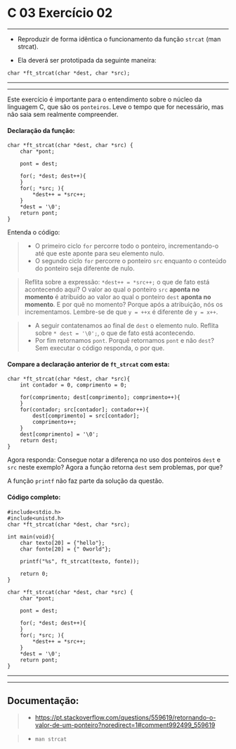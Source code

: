 # C 03 Exercício 02

---

- Reproduzir de forma idêntica o funcionamento da função `strcat` (man strcat).

- Ela deverá ser prototipada da seguinte maneira:
```
char *ft_strcat(char *dest, char *src);
```

---
---
Este exercício é importante para o entendimento sobre o núcleo da linguagem C, que são os `ponteiros`. Leve o tempo que for necessário, mas não saia sem realmente compreender.
#### Declaração da função:
    char *ft_strcat(char *dest, char *src) {
        char *pont;

        pont = dest;

        for(; *dest; dest++){
        }
        for(; *src; ){
            *dest++ = *src++;
        }
        *dest = '\0';
        return pont;
    }

Entenda o código:
> - O primeiro ciclo `for` percorre todo o ponteiro, incrementando-o até que este aponte para seu elemento nulo.
> - O segundo ciclo `for` percorre o ponteiro `src` enquanto o conteúdo do ponteiro seja diferente de nulo.

> Reflita sobre a expressão: `*dest++ = *src++;` o que de fato está acontecendo aqui?
O valor ao qual o ponteiro `src` **aponta no momento** é atribuido ao valor ao qual o ponteiro `dest` **aponta no momento**.
E por quê no momento? Porque após a atribuição, nós os incrementamos. Lembre-se de que `y = ++x` é diferente de `y = x++`.

> - A seguir contatenamos ao final de `dest` o elemento nulo. Reflita sobre `* dest = '\0';`, o que de fato está acontecendo.
> - Por fim retornamos `pont`. Porquê retornamos `pont` e não `dest`? Sem executar o código responda, o por que.

#### Compare a declaração anterior de `ft_strcat` com esta:
    char *ft_strcat(char *dest, char *src){
        int contador = 0, comprimento = 0;

        for(comprimento; dest[comprimento]; comprimento++){
        }
        for(contador; src[contador]; contador++){
            dest[comprimento] = src[contador];
            comprimento++;        
        }
        dest[comprimento] = '\0';
        return dest;
    }
Agora responda: Consegue notar a diferença no uso dos ponteiros `dest` e `src` neste exemplo? Agora a função retorna `dest` sem problemas, por que?



A função `printf` não faz parte da solução da questão.

#### Código completo:	
    #include<stdio.h>
    #include<unistd.h>
    char *ft_strcat(char *dest, char *src);

    int main(void){
        char texto[20] = {"hello"};
        char fonte[20] = {" 0world"};
        
        printf("%s", ft_strcat(texto, fonte));

        return 0;
    }

    char *ft_strcat(char *dest, char *src) {
        char *pont;

        pont = dest;

        for(; *dest; dest++){
        }
        for(; *src; ){
            *dest++ = *src++;
        }
        *dest = '\0';
        return pont;
    }


---
---

## Documentação:
> - https://pt.stackoverflow.com/questions/559619/retornando-o-valor-de-um-ponteiro?noredirect=1#comment992499_559619

> - `man strcat`
